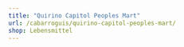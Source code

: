```yaml
---
title: "Quirino Capitol Peoples Mart"
url: /cabarroguis/quirino-capitol-peoples-mart/
shop: Lebensmittel
---
```

